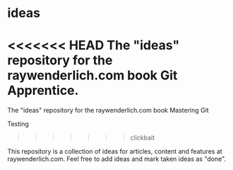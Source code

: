 # ideas
<<<<<<< HEAD
The "ideas" repository for the raywenderlich.com book Git Apprentice.
=======
The "ideas" repository for the raywenderlich.com book Mastering Git

Testing	
>>>>>>> clickbait

This repository is a collection of ideas for articles, content
and features at raywenderlich.com.
Feel free to add ideas and mark taken ideas as "done".